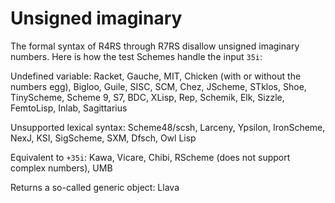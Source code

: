 # Unsigned imaginary

The formal syntax of R4RS through R7RS disallow unsigned imaginary numbers.  Here is how the test Schemes handle the input `35i`:

Undefined variable:  Racket, Gauche, MIT, Chicken (with or without the numbers egg), Bigloo, Guile, SISC, SCM, Chez, JScheme, STklos, Shoe, TinyScheme, Scheme 9, S7, BDC, XLisp, Rep, Schemik, Elk, Sizzle, FemtoLisp, Inlab, Sagittarius

Unsupported lexical syntax: Scheme48/scsh, Larceny, Ypsilon, IronScheme, NexJ, KSI, SigScheme, SXM, Dfsch, Owl Lisp

Equivalent to `+35i`: Kawa, Vicare, Chibi, RScheme (does not support complex numbers), UMB

Returns a so-called generic object: Llava
